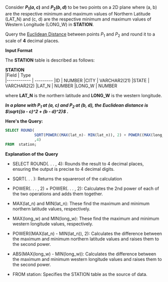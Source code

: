 Consider __$`P_1 (a, c)`$__ and __$`P_2 (b, d)`$__ to be two points on a 2D plane where (a, b) are the respective minimum and maximum values of Northern Latitude (LAT_N) and (c, d) are the respective minimum and maximum values of Western Longitude (LONG_W) in  __STATION__.

Query the [Euclidean Distance](https://en.wikipedia.org/wiki/Euclidean_distance) between points $`P_1`$ and $`P_2`$ and round it to a scale of **4** decimal places.

__Input Format__

The __STATION__ table is described as follows:

  __STATION__     
|Field        | Type                     
|------------ | ---------
|ID           | NUMBER
|CITY         | VARCHAR2(21)
|STATE        | VARCHAR2(2)
|LAT_N        | NUMBER
|LONG_W       | NUMBER

where __LAT_N__ is the northern latitude and __LONG_W__ is the western longitude. 

**_In a plane with $`P_1`$ at (a, c) and $`P_2`$ at (b, d), the Euclidean distance is $`\sqrt{(a - c)^2 + (b - d)^2}`$ ._**

**Here's the Query:**

```SQL
SELECT ROUND(
             SQRT(POWER((MAX(lat_n)- MIN(lat_n)), 2) + POWER((MAX(long_w)- MIN(long_w)), 2))
             ,4) 
FROM  station;
```

**Explanation of the Query**

- SELECT ROUND(. . . , 4): Rounds the result to 4 decimal places, ensuring the output is precise to 4 decimal digits.

- SQRT(. . . ): Returns the squareroot of the calculation

- POWER(. . . , 2) + POWER(. . . , 2): Calculates the 2nd power of each of the two operations and adds them together.

- MAX(lat_n) and MIN(lat_n): These find the maximum and minimum northern latitude values, respectively.

- MAX(long_w) and MIN(long_w): These find the maximum and minimum western longitude values, respectively.

- POWER((MAX(lat_n) - MIN(lat_n)), 2): Calculates the difference between the maximum and minimum northern latitude values and raises them to the second power.

- ABS(MAX(long_w) - MIN(long_w)): Calculates the difference between the maximum and minimum western longitude values and raises them to the second power.

- FROM station: Specifies the STATION table as the source of data.
